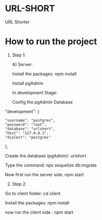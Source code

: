 # URL-SHORT
URL Shorter

# How to run the  project

1) Step 1:

    A) Server:
    
    Install the packages:
    npm install

    Install pgAdmin
    
    In development Stage:
    
    Config the pgAdmin Database

  "development": {

    "username": "postgres",
    "password": "root",
    "database": "urlshort",
    "host": "127.0.0.1",
    "dialect": "postgres"

  },

  Create the database (pgAdmin):
  urlshort

  
  Type the command:
  npx sequelize db:migrate


  Now first run the server side.
  npm start

2) Step 2:

Go to client folder:
cd client

Install the packages:
npm install


now run the client side :
npm start

